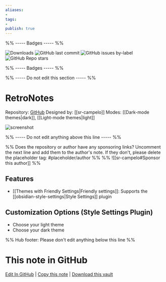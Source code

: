 ```yaml
---
aliases:
- 
tags: 
- 
publish: true
---
```


%% ----- Badges ----- %%

![Downloads](https://img.shields.io/badge/downloads-3131-573E7A?style=for-the-badge&logo=)
![GitHub last commit](https://img.shields.io/github/last-commit/sr-campelo/retronotes?color=573E7A&label=last%20update&logo=github&style=for-the-badge)
![GitHub issues by-label](https://img.shields.io/github/issues/sr-campelo/retronotes/help%20wanted?color=573E7A&logo=github&style=for-the-badge) 
![GitHub Repo stars](https://img.shields.io/github/stars/sr-campelo/retronotes?color=573E7A&logo=github&style=for-the-badge)

%% ----- Badges ----- %%

%% ----- Do not edit this section ----- %%

# RetroNotes

Repository: [GitHub](https://github.com/sr-campelo/retronotes)
Designed by: [[sr-campelo]]
Modes: [[Dark-mode themes|dark]], [[Light-mode themes|light]]



![screenshot](https://github.com/sr-campelo/retronotes/raw/HEAD/cover.jpg)

%% ----- Do not edit anything above this line ----- %% 

%% Does the repository or author have any sponsoring links? Uncomment the next line and add them to the author's note. If they don't, please delete the placeholder tag: #placeholder/author %%
%% ![[sr-campelo#Sponsor this author]] %%


## Features

- [[Themes with Friendly Settings|Friendly settings]]: Supports the [[obsidian-style-settings|Style Settings]] plugin

## Customization Options (Style Settings Plugin) 
- Choose your light theme
- Choose your dark theme


%% Hub footer: Please don't edit anything below this line %%

# This note in GitHub

<span class="git-footer">[Edit In GitHub](https://github.dev/obsidian-community/obsidian-hub/blob/main/02%20-%20Community%20Expansions/02.05%20All%20Community%20Expansions/Themes/RetroNotes.md "git-hub-edit-note") | [Copy this note](https://raw.githubusercontent.com/obsidian-community/obsidian-hub/main/02%20-%20Community%20Expansions/02.05%20All%20Community%20Expansions/Themes/RetroNotes.md "git-hub-copy-note") | [Download this vault](https://github.com/obsidian-community/obsidian-hub/archive/refs/heads/main.zip "git-hub-download-vault") </span>

